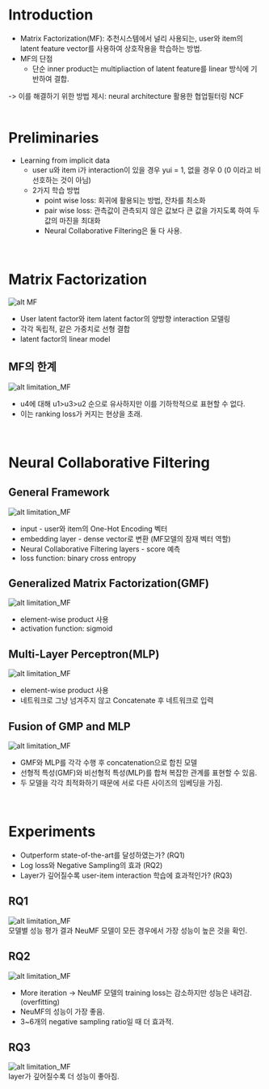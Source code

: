 # Introduction
* Matrix Factorization(MF):  추천시스템에서 널리 사용되는, user와 item의 latent feature vector를 사용하여 상호작용을 학습하는 방법.
* MF의 단점
  * 단순 inner product는 multipliaction of latent feature를 linear 방식에 기반하여 결합. <br>

-> 이를 해결하기 위한 방법 제시: neural architecture 활용한 협업필터링 NCF
<br><br>
# Preliminaries
* Learning from implicit data
  * user u와 item i가 interaction이 있을 경우 yui = 1, 없을 경우 0 (0 이라고 비선호하는 것이 아님)
  * 2가지 학습 방법
    * point wise loss: 회귀에 활용되는 방법, 잔차를 최소화
    * pair wise loss: 관측값이 관측되지 않은 값보다 큰 값을 가지도록 하여 두 값의 마진을 최대화
    * Neural Collaborative Filtering은 둘 다 사용.
<br>

# Matrix Factorization
![alt MF](https://media.vlpt.us/images/kimkj38/post/e32a656d-3313-4574-a320-6abe6fa4f078/image.png)
* User latent factor와 item latent factor의 양방향 interaction 모델링
* 각각 독립적, 같은 가중치로 선형 결합
* latent factor의 linear model
## MF의 한계
![alt limitation_MF](https://media.vlpt.us/images/kimkj38/post/c489d561-d30a-4760-b742-3d1edb755636/image.png)
* u4에 대해 u1>u3>u2 순으로 유사하지만 이를 기하학적으로 표현할 수 없다. 
* 이는 ranking loss가 커지는 현상을 초래.
<br>

# Neural Collaborative Filtering
## General Framework
![alt limitation_MF](https://media.vlpt.us/images/kimkj38/post/4ebe9eab-a775-400c-b493-ef6af7d464d1/image.png)
* input - user와 item의 One-Hot Encoding 벡터
* embedding layer - dense vector로 변환 (MF모델의 잠재 벡터 역할)
* Neural Collaborative Filtering layers - score 예측
* loss function: binary cross entropy
## Generalized Matrix Factorization(GMF)
![alt limitation_MF](https://media.vlpt.us/images/kimkj38/post/75ba3886-f12d-44ff-ad2f-1cff642a0b0f/image.png)
* element-wise product 사용
* activation function: sigmoid
## Multi-Layer Perceptron(MLP)
![alt limitation_MF](https://media.vlpt.us/images/kimkj38/post/0c271602-4cec-4084-a357-bcde9009bb2c/image.png)
* element-wise product 사용
* 네트워크로 그냥 넘겨주지 않고 Concatenate 후 네트워크로 입력
## Fusion of GMP and MLP
![alt limitation_MF](https://media.vlpt.us/images/kimkj38/post/e29264db-3ffd-4064-b2aa-e259cb8c2f42/image.png)
* GMF와 MLP를 각각 수행 후 concatenation으로 합친 모델
* 선형적 특성(GMF)와 비선형적 특성(MLP)를 합쳐 복잡한 관계를 표현할 수 있음.
* 두 모델을 각각 최적화하기 때문에 서로 다른 사이즈의 임베딩을 가짐.
<br>

# Experiments
* Outperform state-of-the-art를 달성하였는가? (RQ1)
* Log loss와 Negative Sampling의 효과 (RQ2)
* Layer가 깊어질수록 user-item interaction 학습에 효과적인가? (RQ3)
## RQ1
![alt limitation_MF](https://media.vlpt.us/images/kimkj38/post/64c0dcea-c064-48cc-9cc0-a9338ce57637/image.png)
<br>모델별 성능 평가 결과 NeuMF 모델이 모든 경우에서 가장 성능이 높은 것을 확인.
## RQ2
![alt limitation_MF](https://media.vlpt.us/images/kimkj38/post/b0e506d9-3800-4a1b-aa06-3b08fc41dd91/image.png)
* More iteration -> NeuMF 모델의 training loss는 감소하지만 성능은 내려감. (overfitting)
* NeuMF의 성능이 가장 좋음.
* 3~6개의 negative sampling ratio일 때 더 효과적.
## RQ3
![alt limitation_MF](https://media.vlpt.us/images/kimkj38/post/b0e506d9-3800-4a1b-aa06-3b08fc41dd91/image.png)
<br>layer가 깊어질수록 더 성능이 좋아짐.


